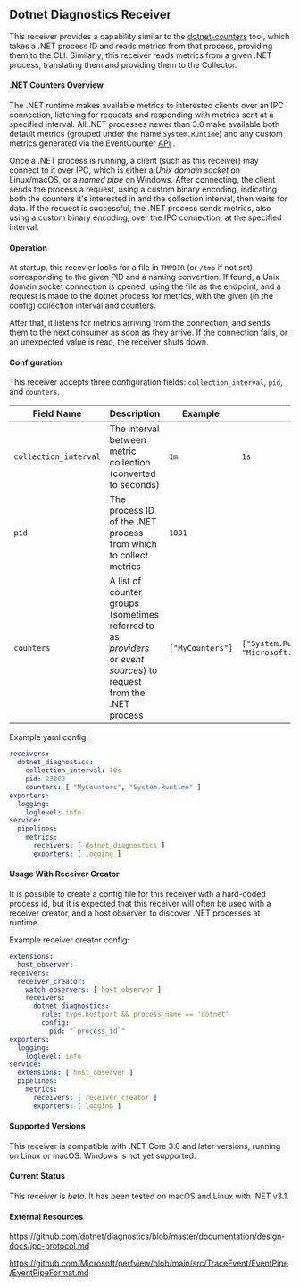 ## Dotnet Diagnostics Receiver

This receiver provides a capability similar to the
[dotnet-counters](https://docs.microsoft.com/en-us/dotnet/core/diagnostics/dotnet-counters)
tool, which takes a .NET process ID and reads metrics from that process,
providing them to the CLI. Similarly, this receiver reads metrics from a given
.NET process, translating them and providing them to the Collector.

#### .NET Counters Overview

The .NET runtime makes available metrics to interested clients over an IPC
connection, listening for requests and responding with metrics sent at a
specified interval. All .NET processes newer than 3.0 make available both
default metrics (grouped under the name `System.Runtime`) and any custom metrics
generated via the EventCounter
[API](https://docs.microsoft.com/en-us/dotnet/api/system.diagnostics.tracing.eventcounter?view=net-5.0)
.

Once a .NET process is running, a client (such as this receiver) may connect to
it over IPC, which is either a _Unix domain socket_ on Linux/macOS, or a _named
pipe_ on Windows. After connecting, the client sends the process a request,
using a custom binary encoding, indicating both the counters it's interested in
and the collection interval, then waits for data. If the request is successful,
the .NET process sends metrics, also using a custom binary encoding, over the
IPC connection, at the specified interval.

#### Operation

At startup, this recevier looks for a file in `TMPDIR` (or `/tmp` if not set)
corresponding to the given PID and a naming convention. If found, a Unix domain
socket connection is opened, using the file as the endpoint, and a request is
made to the dotnet process for metrics, with the given (in the config)
collection interval and counters.

After that, it listens for metrics arriving from the connection, and sends them
to the next consumer as soon as they arrive. If the connection fails, or an
unexpected value is read, the receiver shuts down.

#### Configuration

This receiver accepts three configuration fields: `collection_interval`,
`pid`, and `counters`.

| Field Name | Description | Example | Default |
| ---------- | ----------- | ------- | ------- |
| `collection_interval` | The interval between metric collection (converted to seconds) | `1m` | `1s`
| `pid` | The process ID of the .NET process from which to collect metrics | `1001` | |
| `counters` | A list of counter groups (sometimes referred to as _providers_ or _event sources_) to request from the .NET process | `["MyCounters"]` | `["System.Runtime", "Microsoft.AspNetCore.Hosting"]` |

Example yaml config:

```yaml
receivers:
  dotnet_diagnostics:
    collection_interval: 10s
    pid: 23860
    counters: [ "MyCounters", "System.Runtime" ]
exporters:
  logging:
    loglevel: info
service:
  pipelines:
    metrics:
      receivers: [ dotnet_diagnostics ]
      exporters: [ logging ]
```

#### Usage With Receiver Creator

It is possible to create a config file for this receiver with a hard-coded
process id, but it is expected that this receiver will often be used with a
receiver creator, and a host observer, to discover .NET processes at runtime.

Example receiver creator config:

```yaml
extensions:
  host_observer:
receivers:
  receiver_creator:
    watch_observers: [ host_observer ]
    receivers:
      dotnet_diagnostics:
        rule: type.hostport && process_name == 'dotnet'
        config:
          pid: "`process_id`"
exporters:
  logging:
    loglevel: info
service:
  extensions: [ host_observer ]
  pipelines:
    metrics:
      receivers: [ receiver_creator ]
      exporters: [ logging ]
```

#### Supported Versions

This receiver is compatible with .NET Core 3.0 and later versions, running on Linux or
macOS. Windows is not yet supported.

#### Current Status

This receiver is _beta_. It has been tested on macOS and Linux with .NET v3.1.

#### External Resources

https://github.com/dotnet/diagnostics/blob/master/documentation/design-docs/ipc-protocol.md

https://github.com/Microsoft/perfview/blob/main/src/TraceEvent/EventPipe/EventPipeFormat.md

